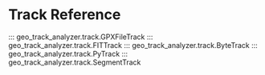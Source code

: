 # Track Reference

::: geo_track_analyzer.track.GPXFileTrack
::: geo_track_analyzer.track.FITTrack
::: geo_track_analyzer.track.ByteTrack
::: geo_track_analyzer.track.PyTrack
::: geo_track_analyzer.track.SegmentTrack

